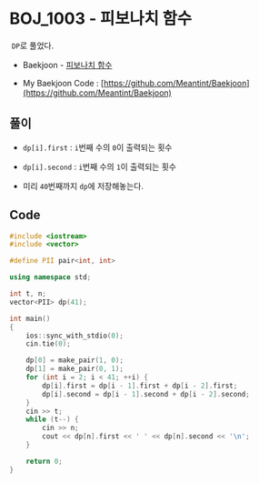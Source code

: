# BOJ_1003 - 피보나치 함수

&nbsp;`DP`로 풀었다.

- Baekjoon - [피보나치 함수](https://www.acmicpc.net/problem/1003)

- My Baekjoon Code : [https://github.com/Meantint/Baekjoon](https://github.com/Meantint/Baekjoon)

## 풀이

- `dp[i].first` : `i`번째 수의 `0`이 출력되는 횟수

- `dp[i].second` : `i`번째 수의 `1`이 출력되는 횟수

- 미리 `40`번째까지 `dp`에 저장해놓는다.

## Code

```cpp
#include <iostream>
#include <vector>

#define PII pair<int, int>

using namespace std;

int t, n;
vector<PII> dp(41);

int main()
{
    ios::sync_with_stdio(0);
    cin.tie(0);

    dp[0] = make_pair(1, 0);
    dp[1] = make_pair(0, 1);
    for (int i = 2; i < 41; ++i) {
        dp[i].first = dp[i - 1].first + dp[i - 2].first;
        dp[i].second = dp[i - 1].second + dp[i - 2].second;
    }
    cin >> t;
    while (t--) {
        cin >> n;
        cout << dp[n].first << ' ' << dp[n].second << '\n';
    }

    return 0;
}
```
